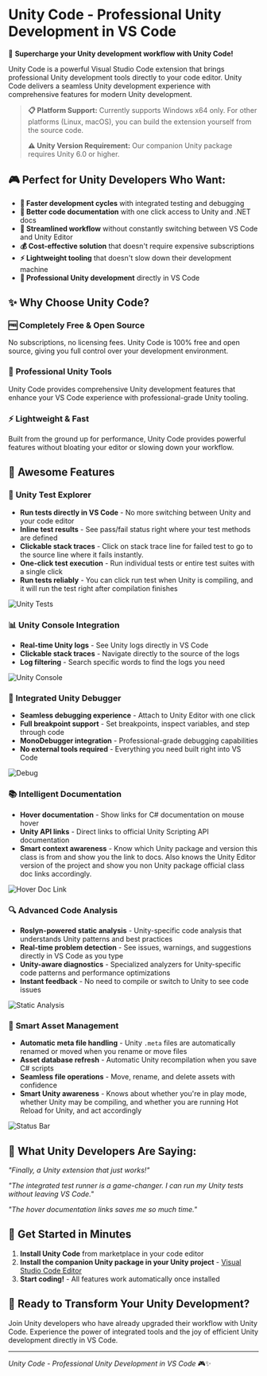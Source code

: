 # Unity Code - Professional Unity Development in VS Code

🚀 **Supercharge your Unity development workflow with Unity Code!**

Unity Code is a powerful Visual Studio Code extension that brings professional Unity development tools directly to your code editor. Unity Code delivers a seamless Unity development experience with comprehensive features for modern Unity development.

> **📋 Platform Support:** Currently supports Windows x64 only. For other platforms (Linux, macOS), you can build the extension yourself from the source code.
> 
> **⚠️ Unity Version Requirement:** Our companion Unity package requires Unity 6.0 or higher.

## 🎮 Perfect for Unity Developers Who Want:

- **🚀 Faster development cycles** with integrated testing and debugging
- **📖 Better code documentation** with one click access to Unity and .NET docs
- **🔧 Streamlined workflow** without constantly switching between VS Code and Unity Editor
- **💰 Cost-effective solution** that doesn't require expensive subscriptions
- **⚡ Lightweight tooling** that doesn't slow down their development machine
- **🎯 Professional Unity development** directly in VS Code

## ✨ Why Choose Unity Code?

### 🆓 **Completely Free & Open Source**
No subscriptions, no licensing fees. Unity Code is 100% free and open source, giving you full control over your development environment.

### 🔧 **Professional Unity Tools**
Unity Code provides comprehensive Unity development features that enhance your VS Code experience with professional-grade Unity tooling.

### ⚡ **Lightweight & Fast**
Built from the ground up for performance, Unity Code provides powerful features without bloating your editor or slowing down your workflow.

## 🎯 Awesome Features

### 🧪 **Unity Test Explorer**
- **Run tests directly in VS Code** - No more switching between Unity and your code editor
- **Inline test results** - See pass/fail status right where your test methods are defined
- **Clickable stack traces** - Click on stack trace line for failed test to go to the source line where it fails instantly.
- **One-click test execution** - Run individual tests or entire test suites with a single click
- **Run tests reliably** - You can click run test when Unity is compiling, and it will run the test right after compilation finishes

![Unity Tests](./assets/Run%20Unity%20Tests%20In%20VS%20Code.png)

### 📊 **Unity Console Integration**
- **Real-time Unity logs** - See Unity logs directly in VS Code
- **Clickable stack traces** - Navigate directly to the source of the logs
- **Log filtering** - Search specific words to find the logs you need

![Unity Console](./assets/Unity%20Console.png)

### 🐛 **Integrated Unity Debugger**
- **Seamless debugging experience** - Attach to Unity Editor with one click
- **Full breakpoint support** - Set breakpoints, inspect variables, and step through code
- **MonoDebugger integration** - Professional-grade debugging capabilities
- **No external tools required** - Everything you need built right into VS Code

![Debug](./assets/Debug%20in%20VS%20Code.png)

### 📚 **Intelligent Documentation**
- **Hover documentation** - Show links for C# documentation on mouse hover
- **Unity API links** - Direct links to official Unity Scripting API documentation
- **Smart context awareness** - Know which Unity package and version this class is from and show you the link to docs. Also knows the Unity Editor version of the project and show you non Unity package official class doc links accordingly.

![Hover Doc Link](./assets/Hover%20Doc%20Link.png)


### 🔍 **Advanced Code Analysis**
- **Roslyn-powered static analysis** - Unity-specific code analysis that understands Unity patterns and best practices
- **Real-time problem detection** - See issues, warnings, and suggestions directly in VS Code as you type
- **Unity-aware diagnostics** - Specialized analyzers for Unity-specific code patterns and performance optimizations
- **Instant feedback** - No need to compile or switch to Unity to see code issues

![Static Analysis](./assets/Static%20Analysis.png)

### 🔄 **Smart Asset Management**
- **Automatic meta file handling** - Unity `.meta` files are automatically renamed or moved when you rename or move files
- **Asset database refresh** - Automatic Unity recompilation when you save C# scripts
- **Seamless file operations** - Move, rename, and delete assets with confidence
- **Smart Unity awareness** - Knows about whether you're in play mode, whether Unity may be compiling, and whether you are running Hot Reload for Unity, and act accordingly

![Status Bar](./assets/Status%20Bar.png)

## 🌟 What Unity Developers Are Saying:

*"Finally, a Unity extension that just works!"*

*"The integrated test runner is a game-changer. I can run my Unity tests without leaving VS Code."*

*"The hover documentation links saves me so much time."*

## 🚀 Get Started in Minutes

1. **Install Unity Code** from marketplace in your code editor
2. **Install the companion Unity package in your Unity project** - [Visual Studio Code Editor](https://github.com/hackerzhuli/com.hackerzhuli.code)
3. **Start coding!** - All features work automatically once installed

## 🎯 Ready to Transform Your Unity Development?

Join Unity developers who have already upgraded their workflow with Unity Code. Experience the power of integrated tools and the joy of efficient Unity development directly in VS Code.

---

*Unity Code - Professional Unity Development in VS Code* 🎮✨